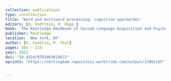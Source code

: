```yaml
---
collection: publications
type: incollection
title: 'Word and multiword processing: cognitive approaches'
editors: [A. Godfroid, H. Hopp ]
book: 'The Routledge Handbook of Second Language Acquisition and Psycholinguistics'
publisher: Routledge
location: 'New York, NY'
author: [K. Conklin, R. Thul]
pages: 203 – 215
year: 2022
doi: "10.4324/9781003018872"
eprints: "https://nottingham-repository.worktribe.com/output/12902165"


---
```

